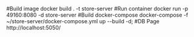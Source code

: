 #Build image
docker build . -t store-server
#Run container
docker run -p 49160:8080 -d store-server
#Build docker-compose
docker-compose -f ~/store-server/docker-compose.yml up --build -d;
#DB Page
http://localhost:5050/
